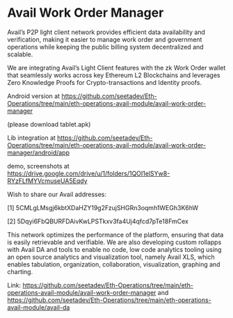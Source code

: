 # Avail Work Order Manager

Avail’s P2P light client network provides efficient data availability and verification, making it easier to manage work order and government operations while keeping the public billing system decentralized and scalable. 

We are integrating Avail’s Light Client features with the zk Work Order wallet that seamlessly works across key Ethereum L2 Blockchains and leverages Zero Knowledge Proofs for Crypto-transactions and Identity proofs.

Android version at https://github.com/seetadev/Eth-Operations/tree/main/eth-operations-avail-module/avail-work-order-manager

(please download tablet.apk)

Lib integration at https://github.com/seetadev/Eth-Operations/tree/main/eth-operations-avail-module/avail-work-order-manager/android/app

demo, screenshots at https://drive.google.com/drive/u/1/folders/1QOI1elSYw8-RYzFLfMYVcmuseUA5Eqdy

Wish to share our Avail addresses:


[1] 5CMLgLMsgj6kbtXDaHZY19g2FzujSHGRn3oqmh1WEGh3K6hW 

[2] 5Dqyi6FbQBURFDAivKwLPSTkxv3fa4Uj4qfcd7pTe18FmCex  

This network optimizes the performance of the platform, ensuring that data is easily retrievable and verifiable. We are also developing custom rollapps with Avail DA and tools to enable no code, low code analytics tooling using an open source analytics and visualization tool, namely Avail XLS, which enables tabulation, organization, collaboration, visualization, graphing and charting.

Link: https://github.com/seetadev/Eth-Operations/tree/main/eth-operations-avail-module/avail-work-order-manager and https://github.com/seetadev/Eth-Operations/tree/main/eth-operations-avail-module/avail-da
